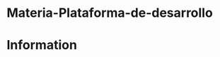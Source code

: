 # Materia-Plataforma-de-desarrollo
<h1 style= font-color:"red">Information</h1>
<div><p> </p></div>
